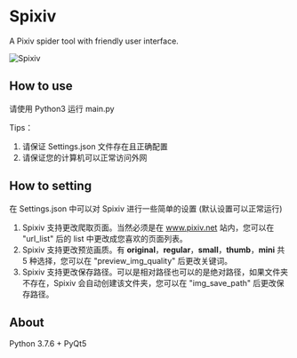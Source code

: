 # Spixiv

A Pixiv spider tool with friendly user interface.

![Spixiv](https://qiniu.am473ur.com/img/Spixiv.png)

## How to use

请使用 Python3 运行 main.py

Tips：

1. 请保证 Settings.json 文件存在且正确配置
2. 请保证您的计算机可以正常访问外网

## How to setting

在 Settings.json 中可以对 Spixiv 进行一些简单的设置 (默认设置可以正常运行)

1. Spixiv 支持更改爬取页面。当然必须是在 www.pixiv.net 站内，您可以在 "url_list" 后的 list 中更改成您喜欢的页面列表。
2. Spixiv 支持更改预览画质。有 **original**，**regular**，**small**，**thumb**，**mini** 共 5 种选择，您可以在 "preview_img_quality" 后更改关键词。
3. Spixiv 支持更改保存路径。可以是相对路径也可以的是绝对路径，如果文件夹不存在，Spixiv 会自动创建该文件夹，您可以在 "img_save_path" 后更改保存路径。

## About

Python 3.7.6 + PyQt5
